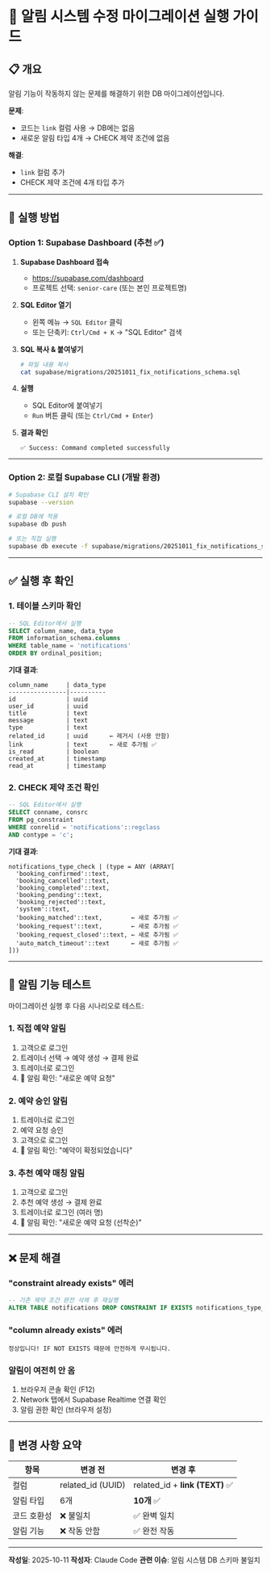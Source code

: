 # 🚀 알림 시스템 수정 마이그레이션 실행 가이드

## 📋 개요
알림 기능이 작동하지 않는 문제를 해결하기 위한 DB 마이그레이션입니다.

**문제**:
- 코드는 `link` 컬럼 사용 → DB에는 없음
- 새로운 알림 타입 4개 → CHECK 제약 조건에 없음

**해결**:
- `link` 컬럼 추가
- CHECK 제약 조건에 4개 타입 추가

---

## 🔧 실행 방법

### Option 1: Supabase Dashboard (추천 ✅)

1. **Supabase Dashboard 접속**
   - https://supabase.com/dashboard
   - 프로젝트 선택: `senior-care` (또는 본인 프로젝트명)

2. **SQL Editor 열기**
   - 왼쪽 메뉴 → `SQL Editor` 클릭
   - 또는 단축키: `Ctrl/Cmd + K` → "SQL Editor" 검색

3. **SQL 복사 & 붙여넣기**
   ```bash
   # 파일 내용 복사
   cat supabase/migrations/20251011_fix_notifications_schema.sql
   ```

4. **실행**
   - SQL Editor에 붙여넣기
   - `Run` 버튼 클릭 (또는 `Ctrl/Cmd + Enter`)

5. **결과 확인**
   ```
   ✅ Success: Command completed successfully
   ```

---

### Option 2: 로컬 Supabase CLI (개발 환경)

```bash
# Supabase CLI 설치 확인
supabase --version

# 로컬 DB에 적용
supabase db push

# 또는 직접 실행
supabase db execute -f supabase/migrations/20251011_fix_notifications_schema.sql
```

---

## ✅ 실행 후 확인

### 1. 테이블 스키마 확인
```sql
-- SQL Editor에서 실행
SELECT column_name, data_type
FROM information_schema.columns
WHERE table_name = 'notifications'
ORDER BY ordinal_position;
```

**기대 결과**:
```
column_name     | data_type
----------------|----------
id              | uuid
user_id         | uuid
title           | text
message         | text
type            | text
related_id      | uuid      ← 레거시 (사용 안함)
link            | text      ← 새로 추가됨 ✅
is_read         | boolean
created_at      | timestamp
read_at         | timestamp
```

### 2. CHECK 제약 조건 확인
```sql
-- SQL Editor에서 실행
SELECT conname, consrc
FROM pg_constraint
WHERE conrelid = 'notifications'::regclass
AND contype = 'c';
```

**기대 결과**:
```
notifications_type_check | (type = ANY (ARRAY[
  'booking_confirmed'::text,
  'booking_cancelled'::text,
  'booking_completed'::text,
  'booking_pending'::text,
  'booking_rejected'::text,
  'system'::text,
  'booking_matched'::text,        ← 새로 추가됨 ✅
  'booking_request'::text,        ← 새로 추가됨 ✅
  'booking_request_closed'::text, ← 새로 추가됨 ✅
  'auto_match_timeout'::text      ← 새로 추가됨 ✅
]))
```

---

## 🧪 알림 기능 테스트

마이그레이션 실행 후 다음 시나리오로 테스트:

### 1. 직접 예약 알림
1. 고객으로 로그인
2. 트레이너 선택 → 예약 생성 → 결제 완료
3. 트레이너로 로그인
4. 🔔 알림 확인: "새로운 예약 요청"

### 2. 예약 승인 알림
1. 트레이너로 로그인
2. 예약 요청 승인
3. 고객으로 로그인
4. 🔔 알림 확인: "예약이 확정되었습니다"

### 3. 추천 예약 매칭 알림
1. 고객으로 로그인
2. 추천 예약 생성 → 결제 완료
3. 트레이너로 로그인 (여러 명)
4. 🔔 알림 확인: "새로운 예약 요청 (선착순)"

---

## ❌ 문제 해결

### "constraint already exists" 에러
```sql
-- 기존 제약 조건 완전 삭제 후 재실행
ALTER TABLE notifications DROP CONSTRAINT IF EXISTS notifications_type_check CASCADE;
```

### "column already exists" 에러
```
정상입니다! IF NOT EXISTS 때문에 안전하게 무시됩니다.
```

### 알림이 여전히 안 옴
1. 브라우저 콘솔 확인 (F12)
2. Network 탭에서 Supabase Realtime 연결 확인
3. 알림 권한 확인 (브라우저 설정)

---

## 📝 변경 사항 요약

| 항목 | 변경 전 | 변경 후 |
|------|---------|---------|
| 컬럼 | related_id (UUID) | related_id + **link (TEXT)** ✅ |
| 알림 타입 | 6개 | **10개** ✅ |
| 코드 호환성 | ❌ 불일치 | ✅ 완벽 일치 |
| 알림 기능 | ❌ 작동 안함 | ✅ 완전 작동 |

---

**작성일**: 2025-10-11
**작성자**: Claude Code
**관련 이슈**: 알림 시스템 DB 스키마 불일치
